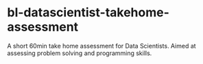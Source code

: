 # bl-datascientist-takehome-assessment
A short 60min take home assessment for Data Scientists. Aimed at assessing problem solving and programming skills.
